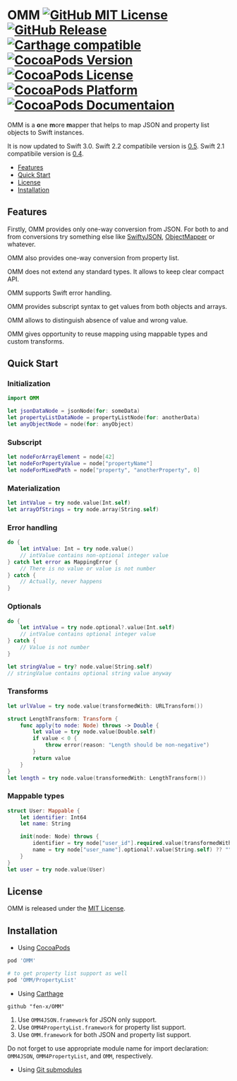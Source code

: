 # OMM [![GitHub MIT License](https://img.shields.io/github/license/fen-x/OMM.svg)](https://raw.githubusercontent.com/fen-x/OMM/master/LICENSE) [![GitHub Release](https://img.shields.io/github/release/fen-x/OMM.svg)](https://github.com/fen-x/OMM/releases) [![Carthage compatible](https://img.shields.io/badge/Carthage-compatible-4BC51D.svg)](https://github.com/Carthage/Carthage) [![CocoaPods Version](https://img.shields.io/cocoapods/v/OMM.svg)](https://cocoapods.org/pods/OMM) [![CocoaPods License](https://img.shields.io/cocoapods/l/OMM.svg)](http://opensource.org/licenses/MIT) [![CocoaPods Platform](https://img.shields.io/cocoapods/p/OMM.svg)]() [![CocoaPods Documentaion](https://img.shields.io/cocoapods/metrics/doc-percent/OMM.svg)](http://cocoadocs.org/docsets/OMM)

OMM is a **o**ne **m**ore **m**apper that helps to map JSON and property list objects to Swift instances.

It is now updated to Swift 3.0.
Swift 2.2 compatibile version is [0.5](https://github.com/fen-x/OMM/releases/tag/v0.5.0).
Swift 2.1 compatibile version is [0.4](https://github.com/fen-x/OMM/releases/tag/v0.4.0).

* [Features](#features)
* [Quick Start](#quick-start)
* [License](#license)
* [Installation](#installation)

## Features

Firstly, OMM provides only one-way conversion from JSON.
For both to and from conversions try something else like [SwiftyJSON](https://github.com/SwiftyJSON/SwiftyJSON), [ObjectMapper](https://github.com/Hearst-DD/ObjectMapper) or whatever.

OMM also provides one-way conversion from property list.

OMM does not extend any standard types. It allows to keep clear compact API.

OMM supports Swift error handling.

OMM provides subscript syntax to get values from both objects and arrays.

OMM allows to distinguish absence of value and wrong value.

OMM gives opportunity to reuse mapping using mappable types and custom transforms.

## Quick Start

### Initialization

```swift
import OMM

let jsonDataNode = jsonNode(for: someData)
let propertyListDataNode = propertyListNode(for: anotherData)
let anyObjectNode = node(for: anyObject)
```

### Subscript

```swift
let nodeForArrayElement = node[42]
let nodeForPopertyValue = node["propertyName"]
let nodeForMixedPath = node["property", "anotherProperty", 0]
```

### Materialization

```swift
let intValue = try node.value(Int.self)
let arrayOfStrings = try node.array(String.self)
```

### Error handling

```swift
do {
    let intValue: Int = try node.value()
    // intValue contains non-optional integer value	
} catch let error as MappingError {
    // There is no value or value is not number
} catch {
    // Actually, never happens
}
```

### Optionals

```swift
do {
    let intValue = try node.optional?.value(Int.self)
    // intValue contains optional integer value
} catch {
    // Value is not number
}

let stringValue = try? node.value(String.self)
// stringValue contains optional string value anyway
```

### Transforms

```swift
let urlValue = try node.value(transformedWith: URLTransform())

struct LengthTransform: Transform {
    func apply(to node: Node) throws -> Double {
        let value = try node.value(Double.self)
        if value < 0 {
            throw error(reason: "Length should be non-negative")
        }
        return value
    }
}
let length = try node.value(transformedWith: LengthTransform())
```

### Mappable types

```swift
struct User: Mappable {
    let identifier: Int64
    let name: String 

    init(node: Node) throws {
        identifier = try node["user_id"].required.value(transformedWith: Int64Transform)
        name = try node["user_name"].optional?.value(String.self) ?? ""
    }
}
let user = try node.value(User)
```

## License

OMM is released under the [MIT License](https://raw.githubusercontent.com/fen-x/OMM/master/LICENSE).

## Installation

* Using [CocoaPods](https://cocoapods.org)

```ruby
pod 'OMM'

# to get property list support as well
pod 'OMM/PropertyList'
```

* Using [Carthage](https://github.com/Carthage/Carthage)

```
github "fen-x/OMM"
```

  1. Use `OMM4JSON.framework` for JSON only support.
  1. Use `OMM4PropertyList.framework` for property list support.
  1. Use `OMM.framework` for both JSON and property list support.

Do not forget to use appropriate module name for import declaration: `OMM4JSON`, `OMM4PropertyList`, and `OMM`, respectively.

* Using [Git submodules](https://git-scm.com/book/en/v2/Git-Tools-Submodules)
